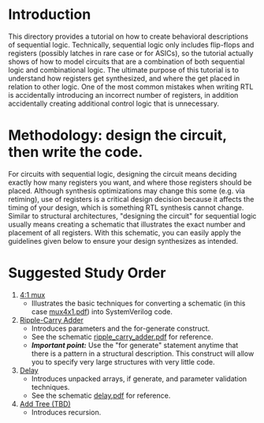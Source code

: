 # Introduction

This directory provides a tutorial on how to create behavioral descriptions of sequential logic. Technically, sequential logic only includes flip-flops and registers
(possibly latches in rare case or for ASICs), so the tutorial actually shows of how to model circuits that are a combination of both sequential logic and
combinational logic. The ultimate purpose of this tutorial is to understand how registers get synthesized, and where the get placed in relation to other logic. One of the most
common mistakes when writing RTL is accidentally introducing an incorrect number of registers, in addition accidentally creating additional control logic that is unnecessary.

# Methodology: design the circuit, then write the code.

For circuits with sequential logic, designing the circuit means deciding exactly how many registers you want, and where those registers should be placed. Although synthesis 
optimizations may change this some (e.g. via retiming), use of registers is a critical design decision because it affects the timing of your design, which is something RTL 
synthesis cannot change. Similar to structural architectures, "designing the circuit" for sequential logic usually means creating a schematic that illustrates the exact number
and placement of all registers. With this schematic, you can easily apply the guidelines given below to ensure your design synthesizes as intended.

# Suggested Study Order

1. [4:1 mux](mux4x1.sv)
    - Illustrates the basic techniques for converting a schematic (in this case [mux4x1.pdf](mux4x1.pdf)) into SystemVerilog code.    
1. [Ripple-Carry Adder](ripple_carry_adder.sv)
    - Introduces parameters and the for-generate construct.    
    - See the schematic [ripple_carry_adder.pdf](ripple_carry_adder.pdf) for reference.
    - ***Important point:*** Use the "for generate" statement anytime that there is a pattern in a structural description. This construct will allow you to specify very large structures with very little code.
1. [Delay](delay.sv)
    - Introduces unpacked arrays, if generate, and parameter validation techniques.    
    - See the schematic [delay.pdf](delay.pdf) for reference.
1. [Add Tree (TBD)]()
    - Introduces recursion.    
    

